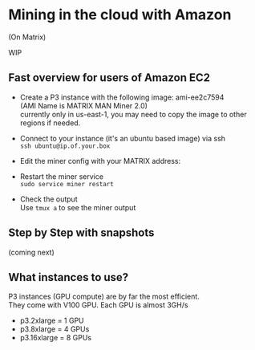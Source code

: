 # Mining in the cloud with Amazon
(On Matrix)

WIP

## Fast overview for users of Amazon EC2

- Create a P3 instance with the following image: ami-ee2c7594  
(AMI Name is MATRIX MAN Miner 2.0)  
currently only in us-east-1, you may need to copy the image to other regions if needed.

- Connect to your instance (it's an ubuntu based image) via ssh  
`ssh ubuntu@ip.of.your.box`

- Edit the miner config with your MATRIX address:  

- Restart the miner service  
`sudo service miner restart`

- Check the output  
Use `tmux a` to see the miner output

## Step by Step with snapshots

(coming next)

## What instances to use?

P3 instances (GPU compute) are by far the most efficient.  
They come with V100 GPU. Each GPU is almost 3GH/s  
- p3.2xlarge = 1 GPU  
- p3.8xlarge = 4 GPUs
- p3.16xlarge = 8 GPUs  
